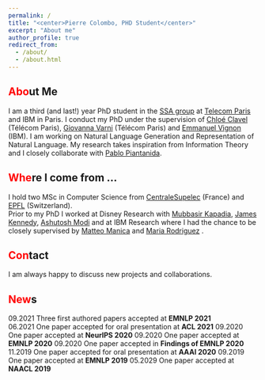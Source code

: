```yaml
---
permalink: /
title: "<center>Pierre Colombo, PHD Student</center>"
excerpt: "About me"
author_profile: true
redirect_from: 
  - /about/
  - /about.html
---
```


<span style="color:red">Abo</span>ut Me
------
I am a third (and last!) year PhD student in the [SSA group](http://www.tsi.telecom-paristech.fr/ssa/) at [Telecom Paris](https://www.telecom-paris.fr/?gclid=CjwKCAiAsIDxBRAsEiwAV76N89LYpkw3jL-RpHJRYMKXNca6sT3YVTEluBSXak3h9QT1rJ1CXr3DuBoC2LUQAvD_BwE) and IBM in Paris.
I conduct my PhD under the supervision of [Chloé Clavel](https://clavel.wp.imt.fr/) (Télécom Paris), [Giovanna Varni](https://sites.google.com/site/gvarnisite/home) (Télécom Paris) and [Emmanuel Vignon](https://www.linkedin.com/in/emmanuelvignon/?locale=fr_FR) (IBM). I am working on Natural Language Generation and Representation of Natural Language. My research takes inspiration from Information Theory and I closely collaborate with [Pablo Piantanida](https://scholar.google.com/citations?user=QyBEFv0AAAAJ&hl=fr). 
 
<span style="color:red">Whe</span>re I come from ...
------
I hold two MSc in Computer Science from [CentraleSupelec](https://www.centralesupelec.fr/) (France) and [EPFL](https://www.epfl.ch/fr/) (Switzerland). <br>
Prior to my PhD I worked at Disney Research with [Mubbasir Kapadia](https://www.cs.rutgers.edu/people/professors/details/mubbasir-kapadia), [James Kennedy](https://james-kennedy.github.io/), [Ashutosh Modi](https://ashutosh-modi.github.io/) and at IBM Research where I had the chance to be closely supervised by [Matteo Manica](https://researcher.watson.ibm.com/researcher/view.php?person=zurich-TTE) and [Maria Rodriguez](https://researcher.watson.ibm.com/researcher/view.php?person=zurich-MRM) .

<span style="color:red">Con</span>tact
------
I am always happy to discuss new projects and collaborations.


<span style="color:red">New</span>s
------


09.2021 Three first authored papers <a href="https://arxiv.org/abs/2109.00922"><i class="fas fa-book"></i></a>  <a href="https://arxiv.org/abs/2108.12463"><i class="fas fa-book"></i></a>  <a href="https://arxiv.org/abs/2108.12465"><i class="fas fa-book"></i></a> accepted at **EMNLP 2021**  <br>
06.2021 One paper <a href="https://arxiv.org/abs/2105.02685"><i class="fas fa-book"></i></a>   accepted for oral presentation at **ACL 2021** 
09.2020 One paper  <a href="https://arxiv.org/abs/2003.11593"><i class="fas fa-book"></i></a>  accepted at **NeurIPS 2020**
09.2020 One paper <a href="https://arxiv.org/abs/2009.11340"><i class="fas fa-book"></i></a>   accepted at **EMNLP 2020**
09.2020 One paper <a href="https://arxiv.org/abs/2009.11152"><i class="fas fa-book"></i></a>   accepted in **Findings of EMNLP 2020**
11.2019 One paper <a href="https://arxiv.org/abs/2002.08801"><i class="fas fa-book"></i></a> accepted  for oral presentation  at **AAAI 2020** 
09.2019 One paper  <a href="https://arxiv.org/pdf/1908.11216.pdf"><i class="fas fa-book"></i></a>   accepted at **EMNLP 2019**
05.2029 One paper  <a href="https://arxiv.org/abs/1904.02793"><i class="fas fa-book"></i></a>  accepted at **NAACL 2019**



